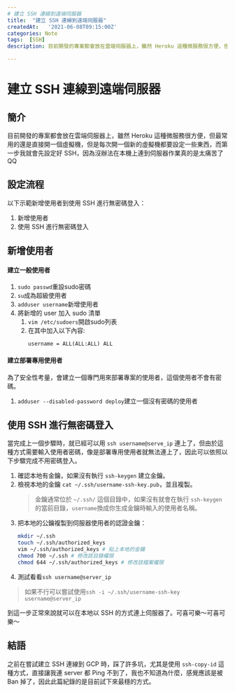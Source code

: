 ```yaml
---
# 建立 SSH 連線到遠端伺服器
title:  "建立 SSH 連線到遠端伺服器"
createdAt:   '2021-06-08T09:15:00Z'
categories: Note
tags:  [SSH]
description: 目前開發的專案都會放在雲端伺服器上，雖然 Heroku 這種微服務很方便，但最常用的還是直接開一個虛擬機，但是每次開一個新的虛擬機都要設定一些東西，而第一步我就會先設定好 SSH，因為沒辦法在本機上連到伺服器作業真的是太痛苦了QQ

---
```

# 建立 SSH 連線到遠端伺服器
## 簡介
目前開發的專案都會放在雲端伺服器上，雖然 Heroku 這種微服務很方便，但最常用的還是直接開一個虛擬機，但是每次開一個新的虛擬機都要設定一些東西，而第一步我就會先設定好 SSH，因為沒辦法在本機上連到伺服器作業真的是太痛苦了QQ

## 設定流程
以下示範新增使用者到使用 SSH 進行無密碼登入：
1. 新增使用者
2. 使用 SSH 進行無密碼登入

## 新增使用者
#### 建立一般使用者
1. `sudo passwd`重設sudo密碼
2. `su`成為超級使用者
3. `adduser username`新增使用者
4. 將新增的 user 加入 sudo 清單
    1. `vim /etc/sudoers`開啟sudo列表
    2. 在其中加入以下內容:
        ```
        username = ALL(ALL:ALL) ALL
        ```

#### 建立部署專用使用者
為了安全性考量，會建立一個專門用來部署專案的使用者，這個使用者不會有密碼。
1. `adduser --disabled-password deploy`建立一個沒有密碼的使用者

## 使用 SSH 進行無密碼登入
當完成上一個步驟時，就已經可以用 `ssh username@serve_ip` 連上了，但由於這種方式需要輸入使用者密碼，像是部署專用使用者就無法連上了，因此可以依照以下步驟完成不用密碼登入。

1. 確認本地有金鑰，如果沒有執行 `ssh-keygen` 建立金鑰。
2. 檢視本地的金鑰 `cat ~/.ssh/username-ssh-key.pub`，並且複製。
    > 金鑰通常位於 `~/.ssh/` 這個目錄中，如果沒有就會在執行 `ssh-keygen` 的當前目錄，`username`換成你生成金鑰時輸入的使用者名稱。
3. 把本地的公鑰複製到伺服器使用者的認證金鑰：
    ```bash
    mkdir ~/.ssh
    touch ~/.ssh/authorized_keys
    vim ~/.ssh/authorized_keys # 貼上本地的金鑰
    chmod 700 ~/.ssh # 修改該目錄權限
    chmod 644 ~/.ssh/authorized_keys # 修改該檔案權限
    ```
4. 測試看看`ssh username@server_ip`
> 如果不行可以嘗試使用`ssh -i ~/.ssh/username-ssh-key username@server_ip`

到這一步正常來說就可以在本地以 SSH 的方式連上伺服器了。可喜可樂～可喜可樂～

## 結語
之前在嘗試建立 SSH 連線到 GCP 時，踩了許多坑，尤其是使用 `ssh-copy-id` 這種方式，直接讓我連 server 都 Ping 不到了，我也不知道為什麼，感覺應該是被 Ban 掉了，因此此篇紀錄的是目前試下來最穩的方式。
